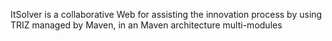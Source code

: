 ItSolver is a collaborative Web for assisting the innovation process by using TRIZ managed by Maven, in an Maven architecture multi-modules
